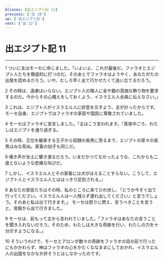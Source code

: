 ```yaml
---
Aliases: [出エジプト記 11]
previous: ['出 10']
up: ['出エジプト記']
next: ['出 12']
---
```

# 出エジプト記 11

***




1 
ついに主はモーセに命じました。「いよいよ、これが最後だ。ファラオとエジプト人たちを徹底的に打つのだ。そのあとでファラオはようやく、あなたがたの出発を認めるだろう。いや、むしろ早く出て行かせたくて追い立てるだろう。 



2 
その時は、遠慮はいらない。エジプト人の隣人に金や銀の高価な飾り物を要求するのだ。今からその心備えをしておくよう、イスラエル人全員に伝えなさい。」 



3 
これは、エジプト人がイスラエル人に好意を示すよう、主が計ったからです。モーセ自身、エジプトではファラオの家臣や国民に尊敬されていました。 



4 
モーセはファラオに宣言しました。「主はこう言われます。『真夜中ごろ、わたしはエジプトを通り過ぎる。 



5 
その時、王位を継承する王子から奴隷の長男に至るまで、エジプトの家々の長男はみな死ぬ。家畜の初子も同じだ。 



6 
嘆き声が全土に響き渡るだろう。いまだかつてなかったような、これからも二度とないような悲痛な叫びだ。 



7 
しかし、イスラエル人とその家畜には犬がほえることすらない。こうして、エジプト人とイスラエル人とははっきり区別される。』 



8 
あなたの家臣たちはその時、私のところに来てひれ伏し、『どうか今すぐ出て行ってください。イスラエル人は一人残らず連れ出してください』と言うでしょう。そのあと私は出て行きます。」 モーセは怒りに燃え、言うべきことを言うと、宮殿から出て行きました。 



9 
モーセは、前もって主から言われていました。「ファラオはあなたの言うことを聞き入れないだろう。そのため、わたしは大きな奇跡を行い、わたしの力を十分示すようになる。」 



10 
そういうわけで、モーセとアロンが数々の奇跡をファラオの目の前で行ったにもかかわらず、神はファラオの心をかたくななままにしておかれ、イスラエル人の出国をなかなか許そうとはしなかったのです。
